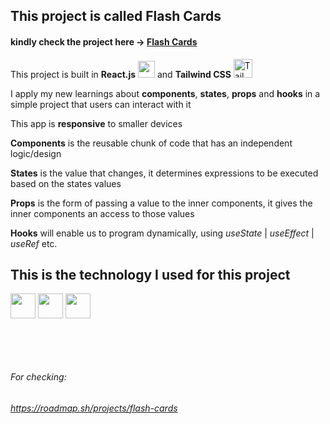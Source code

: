 ## This project is called Flash Cards

#### kindly check the project here → <a href="https://yasserdalal.github.io/FlashCards/">Flash Cards</a>

This project is built in **React.js** <img src="https://upload.wikimedia.org/wikipedia/commons/a/a7/React-icon.svg" width="27"> and **Tailwind CSS** <img src="https://upload.wikimedia.org/wikipedia/commons/d/d5/Tailwind_CSS_Logo.svg" alt="Tailwind CSS Logo" width="30"/>

I apply my new learnings about **components**, **states**, **props** and **hooks** in a simple project that users can interact with it

This app is **responsive** to smaller devices 

**Components** is the reusable chunk of code that has an independent logic/design

**States** is the value that changes, it determines expressions to be executed based on the states values

**Props** is the form of passing a value to the inner components, it gives the inner components an access to those values

**Hooks** will enable us to program dynamically, using *useState* | *useEffect* | *useRef* etc.

## This is the technology I used for this project

<img src="https://upload.wikimedia.org/wikipedia/commons/a/a7/React-icon.svg" width="40">
<img src="https://cdn.jsdelivr.net/gh/devicons/devicon/icons/javascript/javascript-original.svg" width="40" height="40"/> 
<img src="https://cdn.jsdelivr.net/gh/devicons/devicon/icons/tailwindcss/tailwindcss-original.svg" width="40" height="40"/>

&nbsp;

&nbsp;

###### For checking:
###### https://roadmap.sh/projects/flash-cards

